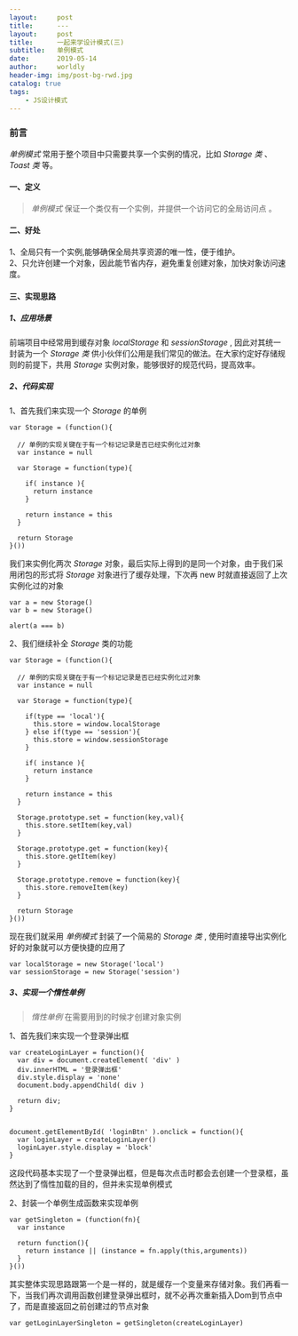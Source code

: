 ```yaml
---
layout:     post
title:      ---
layout:     post
title:      一起来学设计模式(三)
subtitle:   单例模式
date:       2019-05-14
author:     worldly
header-img: img/post-bg-rwd.jpg
catalog: true
tags:
    - JS设计模式
---
```


### 前言
*单例模式* 常用于整个项目中只需要共享一个实例的情况，比如 *Storage 类* 、*Toast 类* 等。

#### 一、定义
> *单例模式* 保证一个类仅有一个实例，并提供一个访问它的全局访问点 。


#### 二、好处
1、全局只有一个实例,能够确保全局共享资源的唯一性，便于维护。<br/>
2、只允许创建一个对象，因此能节省内存，避免重复创建对象，加快对象访问速度。<br/>


#### 三、实现思路

##### 1、应用场景
前端项目中经常用到缓存对象 *localStorage* 和 *sessionStorage* , 因此对其统一封装为一个 *Storage 类* 供小伙伴们公用是我们常见的做法。在大家约定好存储规则的前提下，共用 *Storage* 实例对象，能够很好的规范代码，提高效率。

##### 2、代码实现
1、首先我们来实现一个 *Storage* 的单例

```
var Storage = (function(){

  // 单例的实现关键在于有一个标记记录是否已经实例化过对象
  var instance = null

  var Storage = function(type){

    if( instance ){
      return instance
    }

    return instance = this
  }

  return Storage
}())

```

我们来实例化两次 *Storage* 对象，最后实际上得到的是同一个对象，由于我们采用闭包的形式将 *Storage* 对象进行了缓存处理，下次再 new 时就直接返回了上次实例化过的对象

```
var a = new Storage()
var b = new Storage()

alert(a === b)

```

2、我们继续补全 *Storage* 类的功能

```
var Storage = (function(){

  // 单例的实现关键在于有一个标记记录是否已经实例化过对象
  var instance = null

  var Storage = function(type){

    if(type == 'local'){
      this.store = window.localStorage
    } else if(type == 'session'){
      this.store = window.sessionStorage
    }

    if( instance ){
      return instance
    }

    return instance = this
  }

  Storage.prototype.set = function(key,val){
    this.store.setItem(key,val)
  }

  Storage.prototype.get = function(key){
    this.store.getItem(key)
  }

  Storage.prototype.remove = function(key){
    this.store.removeItem(key)
  }

  return Storage
}())

```

现在我们就采用 *单例模式* 封装了一个简易的 *Storage 类* , 使用时直接导出实例化好的对象就可以方便快捷的应用了

```
var localStorage = new Storage('local')
var sessionStorage = new Storage('session')

```

##### 3、实现一个惰性单例
> *惰性单例* 在需要用到的时候才创建对象实例

1、首先我们来实现一个登录弹出框

```
var createLoginLayer = function(){
  var div = document.createElement( 'div' )
  div.innerHTML = '登录弹出框'
  div.style.display = 'none'
  document.body.appendChild( div )

  return div;
}


document.getElementById( 'loginBtn' ).onclick = function(){
  var loginLayer = createLoginLayer()
  loginLayer.style.display = 'block'
}

```

这段代码基本实现了一个登录弹出框，但是每次点击时都会去创建一个登录框，虽然达到了惰性加载的目的，但并未实现单例模式

2、封装一个单例生成函数来实现单例

```
var getSingleton = (function(fn){
  var instance

  return function(){
    return instance || (instance = fn.apply(this,arguments))
  }
}())

```

其实整体实现思路跟第一个是一样的，就是缓存一个变量来存储对象。我们再看一下，当我们再次调用函数创建登录弹出框时，就不必再次重新插入Dom到节点中了，而是直接返回之前创建过的节点对象

```
var getLoginLayerSingleton = getSingleton(createLoginLayer)

```
